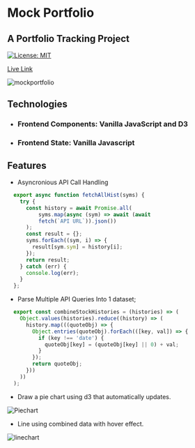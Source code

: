 # Mock Portfolio
## A Portfolio Tracking Project

[![License: MIT](https://img.shields.io/badge/License-MIT-yellow.svg)](https://opensource.org/licenses/MIT)

[Live Link](https://portfolio-simulator.herokuapp.com)

![mockportfolio](https://user-images.githubusercontent.com/1903468/66330405-2eb0bc00-e8e5-11e9-9184-2d7bce20e1f9.png)

## Technologies 
+ ### Frontend Components: Vanilla JavaScript and D3  
+ ### Frontend State: Vanilla Javascript  

## Features
+   Asyncronious API Call Handling 

```javascript
  export async function fetchAllHist(syms) {
    try {
      const history = await Promise.all(
          syms.map(async (sym) => await (await
          fetch(`API URL`)).json())
      );
      const result = {};
      syms.forEach((sym, i) => {
        result[sym.sym] = history[i];
      });
      return result;
    } catch (err) {
      console.log(err);
    }
  };

````

+   Parse Multiple API Queries Into 1 dataset;  

````javascript
  export const combineStockHistories = (histories) => (
    Object.values(histories).reduce((history) => (
      history.map(((quoteObj) => {
        Object.entries(quoteObj).forEach(([key, val]) => {
          if (key !== 'date') {
            quoteObj[key] = (quoteObj[key] || 0) + val;
          }
        });
        return quoteObj;
      }))
    ))
  );
````
+    Draw  a pie chart  using d3 that automatically updates.  

![Piechart](https://user-images.githubusercontent.com/1903468/66331032-7d128a80-e8e6-11e9-8979-b2c049f65f20.gif)

+    Line  using combined data  with hover effect.  

![linechart](https://user-images.githubusercontent.com/1903468/66331147-bba84500-e8e6-11e9-8c0a-821e5a338546.gif)
